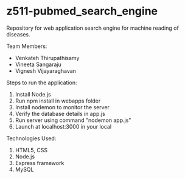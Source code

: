 # z511-pubmed_search_engine
Repository for web application search engine for machine reading of diseases.

Team Members:
* Venkateh Thirupathisamy 
* Vineeta Sangaraju
* Vignesh Vijayaraghavan

Steps to run the application:
1. Install Node.js
2. Run npm install in webapps folder
3. Install nodemon to monitor the server
4. Verify the database details in app.js
5. Run server using command "nodemon app.js"
6. Launch at localhost:3000 in your local


Technologies Used:
1. HTML5, CSS
2. Node.js
3. Express framework
4. MySQL 
